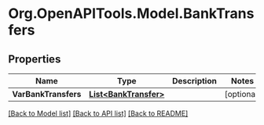 # Org.OpenAPITools.Model.BankTransfers

## Properties

Name | Type | Description | Notes
------------ | ------------- | ------------- | -------------
**VarBankTransfers** | [**List&lt;BankTransfer&gt;**](BankTransfer.md) |  | [optional] 

[[Back to Model list]](../README.md#documentation-for-models) [[Back to API list]](../README.md#documentation-for-api-endpoints) [[Back to README]](../README.md)

